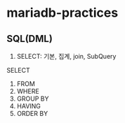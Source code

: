 # mariadb-practices

## SQL(DML)
1) SELECT: 기본, 집계, join, SubQuery

  SELECT
 1. FROM
 2. WHERE
 3. GROUP BY
 4. HAVING 
 5. ORDER BY
